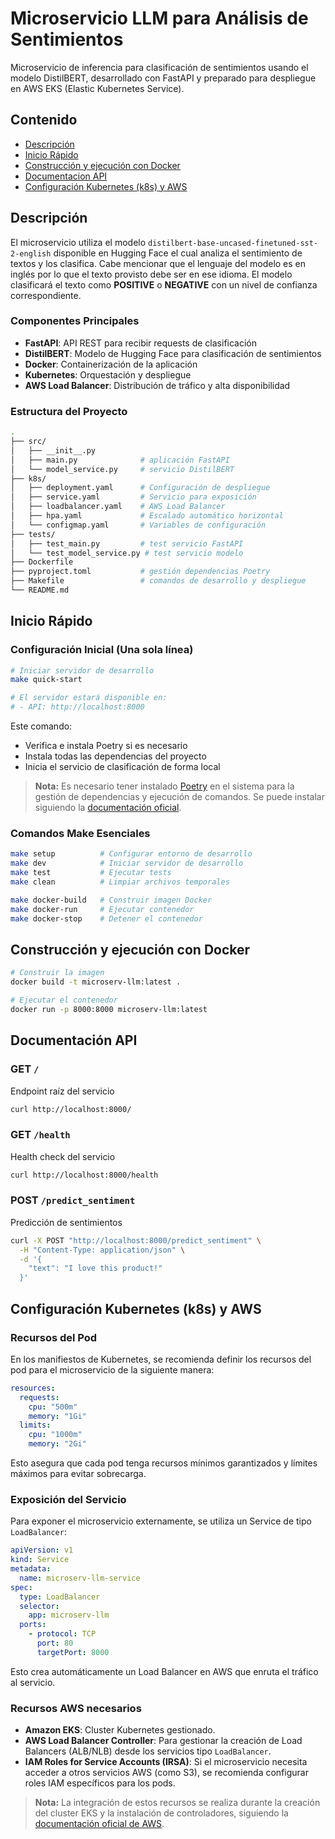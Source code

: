 # Microservicio LLM para Análisis de Sentimientos

Microservicio de inferencia para clasificación de sentimientos usando el modelo DistilBERT, desarrollado con FastAPI y preparado para despliegue en AWS EKS (Elastic Kubernetes Service).

## Contenido

- [Descripción](#descripción)
- [Inicio Rápido](#inicio-rápido)
- [Construcción y ejecución con Docker](#construcción-y-ejecución-con-docker)
- [Documentacion API](#documentación-api)
- [Configuración Kubernetes (k8s) y AWS](#configuración-kubernetes-k8s-y-aws)

## Descripción

El microservicio utiliza el modelo `distilbert-base-uncased-finetuned-sst-2-english` disponible en Hugging Face el cual analiza el sentimiento de textos y los clasifica. Cabe mencionar que el lenguaje del modelo es en inglés por lo que el texto provisto debe ser en ese idioma. El modelo clasificará el texto como **POSITIVE** o **NEGATIVE** con un nivel de confianza correspondiente.

### Componentes Principales

- **FastAPI**: API REST para recibir requests de clasificación
- **DistilBERT**: Modelo de Hugging Face para clasificación de sentimientos
- **Docker**: Containerización de la aplicación
- **Kubernetes**: Orquestación y despliegue
- **AWS Load Balancer**: Distribución de tráfico y alta disponibilidad

### Estructura del Proyecto

```bash
.
├── src/
│   ├── __init__.py
│   ├── main.py              # aplicación FastAPI 
│   └── model_service.py     # servicio DistilBERT
├── k8s/
│   ├── deployment.yaml      # Configuración de despliegue
│   ├── service.yaml         # Servicio para exposición
│   ├── loadbalancer.yaml    # AWS Load Balancer
│   ├── hpa.yaml             # Escalado automático horizontal
│   └── configmap.yaml       # Variables de configuración
├── tests/
│   ├── test_main.py         # test servicio FastAPI
│   └── test_model_service.py # test servicio modelo
├── Dockerfile
├── pyproject.toml           # gestión dependencias Poetry
├── Makefile                 # comandos de desarrollo y despliegue
└── README.md
```

## Inicio Rápido

### Configuración Inicial (Una sola línea)

```bash
# Iniciar servidor de desarrollo
make quick-start

# El servidor estará disponible en:
# - API: http://localhost:8000
```

Este comando:

- Verifica e instala Poetry si es necesario
- Instala todas las dependencias del proyecto
- Inicia el servicio de clasificación de forma local

> **Nota:** Es necesario tener instalado [Poetry](https://python-poetry.org/) en el sistema para la gestión de dependencias y ejecución de comandos. Se puede instalar siguiendo la [documentación oficial](https://python-poetry.org/docs/#installation).

### Comandos Make Esenciales

```bash
make setup          # Configurar entorno de desarrollo
make dev            # Iniciar servidor de desarrollo  
make test           # Ejecutar tests
make clean          # Limpiar archivos temporales

make docker-build   # Construir imagen Docker
make docker-run     # Ejecutar contenedor
make docker-stop    # Detener el contenedor
```

## Construcción y ejecución con Docker

```bash
# Construir la imagen
docker build -t microserv-llm:latest .

# Ejecutar el contenedor
docker run -p 8000:8000 microserv-llm:latest
```

## Documentación API

### GET `/`

Endpoint raíz del servicio

```bash
curl http://localhost:8000/
```

### GET `/health`

Health check del servicio

```bash
curl http://localhost:8000/health
```

### POST `/predict_sentiment`

Predicción de sentimientos

```bash
curl -X POST "http://localhost:8000/predict_sentiment" \
  -H "Content-Type: application/json" \
  -d '{
    "text": "I love this product!"
  }'
```

## Configuración Kubernetes (k8s) y AWS

### Recursos del Pod

En los manifiestos de Kubernetes, se recomienda definir los recursos del pod para el microservicio de la siguiente manera:

```yaml
resources:
  requests:
    cpu: "500m"
    memory: "1Gi"
  limits:
    cpu: "1000m"
    memory: "2Gi"
```

Esto asegura que cada pod tenga recursos mínimos garantizados y límites máximos para evitar sobrecarga.

### Exposición del Servicio

Para exponer el microservicio externamente, se utiliza un Service de tipo `LoadBalancer`:

```yaml
apiVersion: v1
kind: Service
metadata:
  name: microserv-llm-service
spec:
  type: LoadBalancer
  selector:
    app: microserv-llm
  ports:
    - protocol: TCP
      port: 80
      targetPort: 8000
```

Esto crea automáticamente un Load Balancer en AWS que enruta el tráfico al servicio.

### Recursos AWS necesarios

- **Amazon EKS**: Cluster Kubernetes gestionado.
- **AWS Load Balancer Controller**: Para gestionar la creación de Load Balancers (ALB/NLB) desde los servicios tipo `LoadBalancer`.
- **IAM Roles for Service Accounts (IRSA)**: Si el microservicio necesita acceder a otros servicios AWS (como S3), se recomienda configurar roles IAM específicos para los pods.

> **Nota:** La integración de estos recursos se realiza durante la creación del cluster EKS y la instalación de controladores, siguiendo la [documentación oficial de AWS](https://docs.aws.amazon.com/eks/latest/userguide/).
